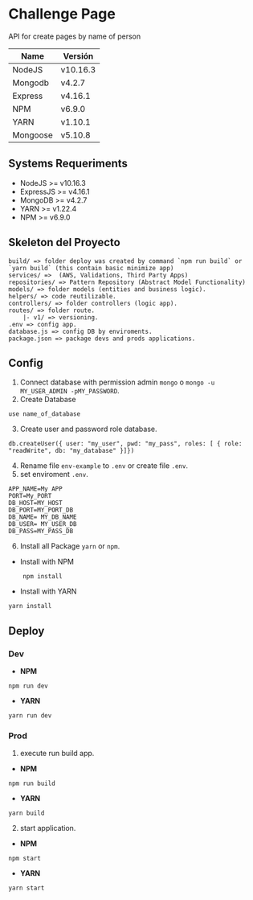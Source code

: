 
# Challenge Page
API for create pages by name of person

| Name | Versión |
| ---------- | ---------- |
| NodeJS   | v10.16.3   |
| Mongodb |  v4.2.7 |
| Express   | v4.16.1   |
| NPM   | v6.9.0   |
| YARN   | v1.10.1   |
| Mongoose | v5.10.8 |

## Systems Requeriments
- NodeJS >= v10.16.3
- ExpressJS >= v4.16.1
- MongoDB >= v4.2.7
- YARN >= v1.22.4
- NPM >= v6.9.0


## Skeleton del Proyecto 
```
build/ => folder deploy was created by command `npm run build` or `yarn build` (this contain basic minimize app)
services/ =>  (AWS, Validations, Third Party Apps)
repositories/ => Pattern Repository (Abstract Model Functionality)
models/ => folder models (entities and business logic).
helpers/ => code reutilizable.
controllers/ => folder controllers (logic app).
routes/ => folder route.
    |- v1/ => versioning.
.env => config app.
database.js => config DB by enviroments.
package.json => package devs and prods applications.
```

## Config
1. Connect database with permission admin `mongo` o `mongo -u MY_USER_ADMIN -pMY_PASSWORD`.
2. Create Database
```
use name_of_database
```
3. Create user and password role database.
```
db.createUser({ user: "my_user", pwd: "my_pass", roles: [ { role: "readWrite", db: "my_database" }]})
```
4. Rename file `env-example` to `.env` or create file `.env`.
5. set enviroment `.env`.
```
APP_NAME=My APP
PORT=My_PORT
DB_HOST=MY_HOST
DB_PORT=MY_PORT_DB
DB_NAME= MY_DB_NAME
DB_USER= MY_USER_DB
DB_PASS=MY_PASS_DB
```
6. Install all Package `yarn` or `npm`.
- Install with NPM
```
    npm install
```
- Install with YARN
```
yarn install
```

## Deploy
### Dev
- **NPM**
```
npm run dev
```
- **YARN**
```
yarn run dev
```

### Prod
1. execute run build app.
- **NPM**
```
npm run build
```
- **YARN**
```
yarn build
```

2. start application.
- **NPM**
```
npm start
```
- **YARN**
```
yarn start
```
